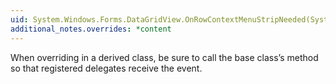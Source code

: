 ```yaml
---
uid: System.Windows.Forms.DataGridView.OnRowContextMenuStripNeeded(System.Windows.Forms.DataGridViewRowContextMenuStripNeededEventArgs)
additional_notes.overrides: *content
---
```


<p>When overriding <xref href="System.Windows.Forms.DataGridView.OnRowContextMenuStripNeeded(System.Windows.Forms.DataGridViewRowContextMenuStripNeededEventArgs)"></xref> in a derived class, be sure to call the base class’s <xref href="System.Windows.Forms.DataGridView.OnRowContextMenuStripNeeded(System.Windows.Forms.DataGridViewRowContextMenuStripNeededEventArgs)"></xref> method so that registered delegates receive the event.</p>


